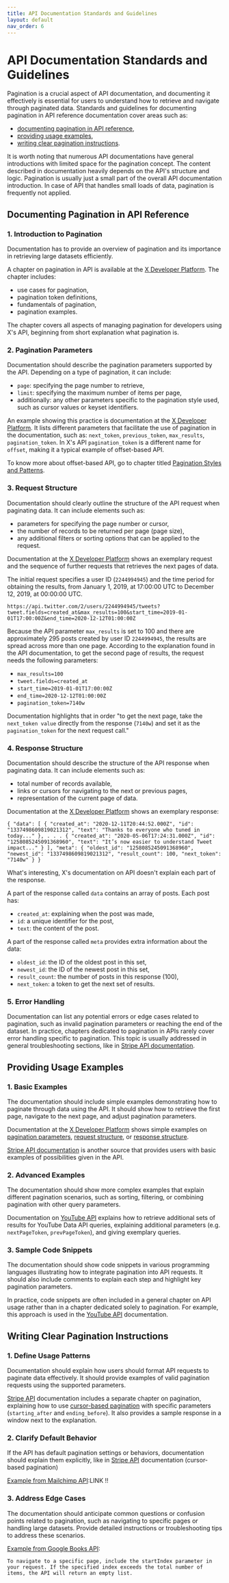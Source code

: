 ```yaml
---
title: API Documentation Standards and Guidelines
layout: default
nav_order: 6
---
```


# API Documentation Standards and Guidelines

Pagination is a crucial aspect of API documentation, and documenting it effectively is essential for users to understand how to retrieve and navigate through paginated data. Standards and guidelines for documenting pagination in API reference documentation cover areas such as:
   - [documenting pagination in API reference](#Documenting-Pagination-in-API-reference),
   - [providing usage examples](#Providing-Usage-Examples),
   - [writing clear pagination instructions](#Writing-Clear-Pagination-Instructions).

It is worth noting that numerous API documentations have general introductions with limited space for the pagination concept. The content described in documentation heavily depends on the API's structure and logic. Pagination is usually just a small part of the overall API documentation introduction. In case of API that handles small loads of data, pagination is frequently not applied.

<a id="Documenting-Pagination-in-API-reference"></a>
## Documenting Pagination in API Reference

### 1. Introduction to Pagination 

Documentation has to provide an overview of pagination and its importance in retrieving large datasets efficiently.

A chapter on pagination in API is available at the [X Developer Platform](https://developer.x.com/en/docs/twitter-api/pagination). The chapter includes:
- use cases for pagination,
- pagination token definitions,
- fundamentals of pagination,
- pagination examples.

The chapter covers all aspects of managing pagination for developers using X's API, beginning from short explanation what pagination is. 
<a id="Pagination-Parameters"></a>
### 2. Pagination Parameters

Documentation should describe the pagination parameters supported by the API. Depending on a type of pagination, it can include:
   - `page`: specifying the page number to retrieve,
   - `limit`: specifying the maximum number of items per page,
   - additionally: any other parameters specific to the pagination style used, such as cursor values or keyset identifiers.

An example showing this practice is documentation at the [X Developer Platform](https://developer.x.com/en/docs/twitter-api/pagination). It lists different parameters that facilitate the use of pagination in the documentation, such as: `next_token`, `previous_token`, `max_results`, `pagination_token`. In X's API `pagination_token` is a different name for `offset`, making it a typical example of offset-based API. 

To know more about offset-based API, go to chapter titled [Pagination Styles and Patterns](Pagination_Styles_and_Patterns.md).
<a id="Request-Structure"></a>
### 3. Request Structure

Documentation should clearly outline the structure of the API request when paginating data. It can include elements such as:
   - parameters for specifying the page number or cursor,
   - the number of records to be returned per page (page size),
   - any additional filters or sorting options that can be applied to the request.

Documentation at the [X Developer Platform](https://developer.x.com/en/docs/twitter-api/pagination) shows an exemplary request and the sequence of further requests that retrieves the next pages of data. 

The initial request specifies a user ID (`2244994945`) and the time period for obtaining the results, from January 1, 2019, at 17:00:00 UTC to December 12, 2019, at 00:00:00 UTC.

`https://api.twitter.com/2/users/2244994945/tweets?tweet.fields=created_at&max_results=100&start_time=2019-01-01T17:00:00Z&end_time=2020-12-12T01:00:00Z`

Because the API parameter `max_results` is set to 100 and there are approximately 295 posts created by user ID `2244994945`, the results are spread across more than one page. According to the explanation found in the API documentation, to get the second page of results, the request needs the following parameters:

- `max_results=100`
- `tweet.fields=created_at`
- `start_time=2019-01-01T17:00:00Z`
- `end_time=2020-12-12T01:00:00Z`
- `pagination_token=7140w`

Documentation highlights that in order "to get the next page, take the `next_token value` directly from the response (`7140w`) and set it as the `pagination_token` for the next request call."
<a id="Response-Structure"></a>
### 4. Response Structure

Documentation should describe the structure of the API response when paginating data. It can include elements such as:
   - total number of records available,
   - links or cursors for navigating to the next or previous pages,
   - representation of the current page of data.

Documentation at the [X Developer Platform](https://developer.x.com/en/docs/twitter-api/pagination) shows an exemplary response:

`{
  "data": [
    {
      "created_at": "2020-12-11T20:44:52.000Z",
      "id": "1337498609819021312",
      "text": "Thanks to everyone who tuned in today..."
    },
    .
    .
    .
   {
      "created_at": "2020-05-06T17:24:31.000Z",
      "id": "1258085245091368960",
      "text": "It’s now easier to understand Tweet impact..."
    }
  ],
  "meta": {
    "oldest_id": "1258085245091368960",
    "newest_id": "1337498609819021312",
    "result_count": 100,
    "next_token": "7140w"
  }
}`

What's interesting, X's documentation on API doesn't explain each part of the response. 

A part of the response called `data` contains an array of posts. Each post has:
  - `created_at`: explaining when the post was made,
  - `id`: a unique identifier for the post,
  - `text`: the content of the post.

A part of the response called `meta` provides extra information about the data:
  - `oldest_id`: the ID of the oldest post in this set,
  - `newest_id`: the ID of the newest post in this set,
  - `result_count`: the number of posts in this response (100),
  - `next_token`: a token to get the next set of results.

### 5. Error Handling

Documentation can list any potential errors or edge cases related to pagination, such as invalid pagination parameters or reaching the end of the dataset. In practice, chapters dedicated to pagination in APIs rarely cover error handling specific to pagination. This topic is usually addressed in general troubleshooting sections, like in [Stripe API documentation](https://docs.stripe.com/api/errors/handling).

<a id="Providing-Usage-Examples"></a>
## Providing Usage Examples

### 1. Basic Examples

The documentation should include simple examples demonstrating how to paginate through data using the API. It should show how to retrieve the first page, navigate to the next page, and adjust pagination parameters.

Documentation at the [X Developer Platform](https://developer.x.com/en/docs/twitter-api/pagination) shows simple examples on [pagination parameters](#Pagination-Parameters), [request structure](#Request-Structure), or [response structure](#Response-Structure). 

[Stripe API documentation](https://docs.stripe.com/api/disputes) is another source that provides users with basic examples of possibilities given in the API. 

### 2. Advanced Examples

The documentation should show more complex examples that explain different pagination scenarios, such as sorting, filtering, or combining pagination with other query parameters.

Documentation on [YouTube API](https://developers.google.com/youtube/v3/guides/implementation/pagination?hl=en) explains how to retrieve additional sets of results for YouTube Data API queries, explaining additional parameters (e.g. `nextPageToken`, `prevPageToken`), and giving exemplary queries.

### 3. Sample Code Snippets

The documentation should show code snippets in various programming languages illustrating how to integrate pagination into API requests. It should also include comments to explain each step and highlight key pagination parameters. 

In practice, code snippets are often included in a general chapter on API usage rather than in a chapter dedicated solely to pagination. For example, this approach is used in the [YouTube API](https://developers.google.com/youtube/v3/code_samples/code_snippets) documentation.

<a id="Writing-Clear-Pagination-Instructions"></a>
## Writing Clear Pagination Instructions

### 1. Define Usage Patterns

Documentation should explain how users should format API requests to paginate data effectively. It should provide examples of valid pagination requests using the supported parameters.

[Stripe API](https://docs.stripe.com/api/pagination) documentation includes a separate chapter on pagination, explaining how to use [cursor-based pagination]() with specific parameters (`starting_after` and `ending_before`). It also provides a sample response in a window next to the explanation.

### 2. Clarify Default Behavior

If the API has default pagination settings or behaviors, documentation should explain them explicitly, like in [Stripe API](https://docs.stripe.com/api/pagination) documentation (cursor-based pagination)

[Example from Mailchimp API]():LINK !!

### 3. Address Edge Cases

The documentation should anticipate common questions or confusion points related to pagination, such as navigating to specific pages or handling large datasets. Provide detailed instructions or troubleshooting tips to address these scenarios.

[Example from Google Books API](https://developers.google.com/books/docs/v1/using):

`To navigate to a specific page, include the startIndex parameter in your request. If the specified index exceeds the total number of items, the API will return an empty list.`
